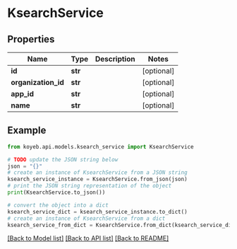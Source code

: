 # KsearchService


## Properties

Name | Type | Description | Notes
------------ | ------------- | ------------- | -------------
**id** | **str** |  | [optional] 
**organization_id** | **str** |  | [optional] 
**app_id** | **str** |  | [optional] 
**name** | **str** |  | [optional] 

## Example

```python
from koyeb.api.models.ksearch_service import KsearchService

# TODO update the JSON string below
json = "{}"
# create an instance of KsearchService from a JSON string
ksearch_service_instance = KsearchService.from_json(json)
# print the JSON string representation of the object
print(KsearchService.to_json())

# convert the object into a dict
ksearch_service_dict = ksearch_service_instance.to_dict()
# create an instance of KsearchService from a dict
ksearch_service_from_dict = KsearchService.from_dict(ksearch_service_dict)
```
[[Back to Model list]](../README.md#documentation-for-models) [[Back to API list]](../README.md#documentation-for-api-endpoints) [[Back to README]](../README.md)


